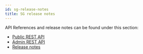 ```yaml
---
id: sg-release-notes
title: SG release notes
---
```


API References and release notes can be found under this section:

- [Public REST API](rest-api/index.html)
- [Admin REST API](admin-rest-api/index.html)
- [Release notes](release-notes/index.html)